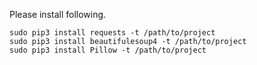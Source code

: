 Please install following.  

```
sudo pip3 install requests -t /path/to/project
sudo pip3 install beautifulesoup4 -t /path/to/project
sudo pip3 install Pillow -t /path/to/project
```
